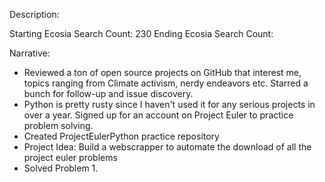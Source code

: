 Description: 

Starting Ecosia Search Count: 230
Ending Ecosia Search Count: 

Narrative: 
- Reviewed a ton of open source projects on GitHub that interest me, topics ranging from Climate activism, nerdy endeavors etc. Starred a bunch for follow-up and issue discovery. 
- Python is pretty rusty since I haven't used it for any serious projects in over a year. Signed up for an account on Project Euler to practice problem solving.
- Created ProjectEulerPython practice repository
- Project Idea: Build a webscrapper to automate the download of all the project euler problems
- Solved Problem 1.
